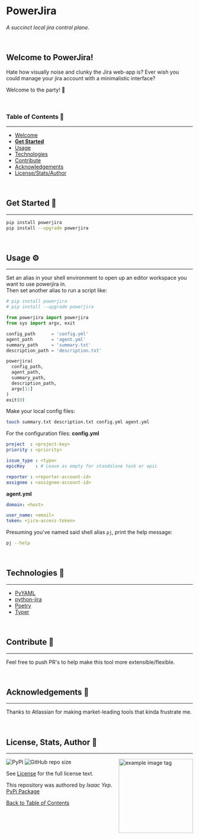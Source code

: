 # **PowerJira**
*A succinct local jira control plane.*

<br />

## **Welcome to PowerJira!**
Hate how visually noise and clunky the Jira web-app is? Ever wish you could manage your jira account with a minimalistic interface?

Welcome to the party! 🥳

<br />

### **Table of Contents** 📖
<hr>

  - [Welcome](#welcome-to-powerjira)
  - [**Get Started**](#get-started-)
  - [Usage](#usage-)
  - [Technologies](#technologies-)
  - [Contribute](#Contribute-)
  - [Acknowledgements](#acknowledgements-)
  - [License/Stats/Author](#license-stats-author-)

<br />

## **Get Started 🚀**
<hr>

```sh
pip install powerjira
pip install --upgrade powerjira
```

<br />

## **Usage ⚙**
<hr>

Set an alias in your shell environment to open up an editor workspace you want to use powerjira in. \
Then set another alias to run a script like:
```python
# pip install powerjira
# pip install --upgrade powerjira

from powerjira import powerjira
from sys import argv, exit

config_path      = 'config.yml'
agent_path       = 'agent.yml'
summary_path     = 'summary.txt'
description_path = 'description.txt'

powerjira(
  config_path,
  agent_path,
  summary_path,
  description_path,
  argv[1:]
)
exit(0)
```

Make your local config files:
```sh
touch summary.txt description.txt config.yml agent.yml
```

For the configuration files:
**config.yml**
```yaml
project  : <project-key>
priority : <priority>

issue_type : <type>
epicKey    : # Leave as empty for standalone task or epic

reporter : <reporter-account-id>
assignee : <assignee-account-id>
```
**agent.yml**
```yaml
domain: <host>

user_name: <email>
token: <jira-access-token>
```

Presuming you've named said shell alias `pj`, print the help message:
```sh
pj --help
```

<br />

## **Technologies 🧰**
<hr>

  - [PyYAML](https://pypi.org/project/PyYAML/)
  - [python-jira](https://pypi.org/project/jira/)
  - [Poetry](https://python-poetry.org/)
  - [Typer](https://typer.tiangolo.com/)

<br />

## **Contribute 🤝**
<hr>

Feel free to push PR's to help make this tool more extensible/flexible.

<br />

## **Acknowledgements 💙**
<hr>

Thanks to Atlassian for making market-leading tools that kinda frustrate me.

<br />

## **License, Stats, Author 📜**
<hr>

<img align="right" alt="example image tag" src="https://i.imgur.com/jtNwEWu.png" width="200" />

<!-- badge cluster -->

![PyPI](https://img.shields.io/pypi/v/powerjira)
![GitHub repo size](https://img.shields.io/github/repo-size/anthonybench/powerjira)

<!-- / -->
See [License](LICENSE) for the full license text.

This repository was authored by *Isaac Yep*. \
[PyPi Package](https://pypi.org/project/powerjira/#table-of-contents)

[Back to Table of Contents](#table-of-contents-)